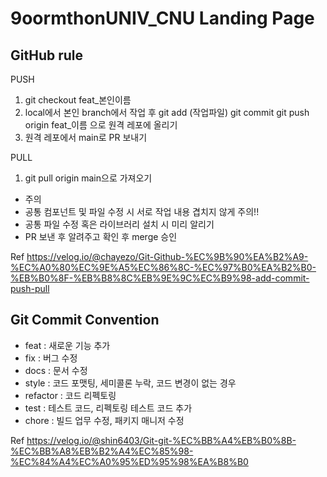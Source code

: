 # 9oormthonUNIV_CNU Landing Page

## GitHub rule

PUSH

1. git checkout feat_본인이름
2. local에서 본인 branch에서 작업 후
git add (작업파일)
git commit
git push origin feat_이름 으로 원격 레포에 올리기
3. 원격 레포에서 main로 PR 보내기

PULL

1. git pull origin main으로 가져오기
- 주의
- 공통 컴포넌트 및 파일 수정 시 서로 작업 내용 겹치지 않게 주의!!
- 공통 파일 수정 혹은 라이브러리 설치 시 미리 알리기
- PR 보낸 후 알려주고 확인 후 merge 승인

Ref
https://velog.io/@chayezo/Git-Github-%EC%9B%90%EA%B2%A9-%EC%A0%80%EC%9E%A5%EC%86%8C-%EC%97%B0%EA%B2%B0-%EB%B0%8F-%EB%B8%8C%EB%9E%9C%EC%B9%98-add-commit-push-pull

## Git Commit Convention

- feat : 새로운 기능 추가
- fix : 버그 수정
- docs : 문서 수정
- style : 코드 포맷팅, 세미콜론 누락, 코드 변경이 없는 경우
- refactor : 코드 리펙토링
- test : 테스트 코드, 리펙토링 테스트 코드 추가
- chore : 빌드 업무 수정, 패키지 매니저 수정

Ref
https://velog.io/@shin6403/Git-git-%EC%BB%A4%EB%B0%8B-%EC%BB%A8%EB%B2%A4%EC%85%98-%EC%84%A4%EC%A0%95%ED%95%98%EA%B8%B0


